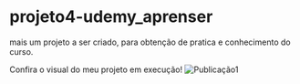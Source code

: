 # projeto4-udemy_aprenser
mais um projeto a ser criado, para obtenção de pratica e conhecimento do curso.

Confira o visual do meu projeto em execução!
![Publicação1](https://github.com/AndsonMaciel/projeto4-udemy_aprenser/assets/142698091/93b42a01-37b0-48c8-ad25-05b7ec7ab2c9)
